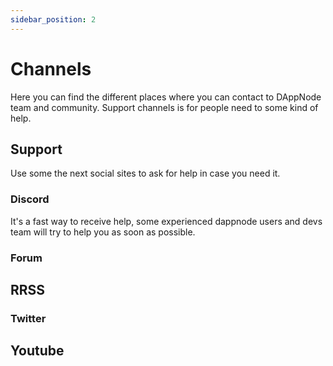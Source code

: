 ```yaml
---
sidebar_position: 2
---
```


# Channels

Here you can find the different places where you can contact to DAppNode team and community. Support channels is for people need to some kind of help.

## Support

Use some the next social sites to ask for help in case you need it.

### Discord

It's a fast way to receive help, some experienced dappnode users and devs team will try to help you as soon as possible.

### Forum

## RRSS

### Twitter

## Youtube
